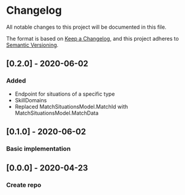 # Changelog
All notable changes to this project will be documented in this file.

The format is based on [Keep a Changelog](https://keepachangelog.com/en/1.0.0/),
and this project adheres to [Semantic Versioning](https://semver.org/spec/v2.0.0.html).

## [0.2.0] - 2020-06-02
### Added
- Endpoint for situations of a specific type
- SkillDomains
- Replaced MatchSituationsModel.MatchId with MatchSituationsModel.MatchData

## [0.1.0] - 2020-06-02
### Basic implementation

## [0.0.0] - 2020-04-23
### Create repo

